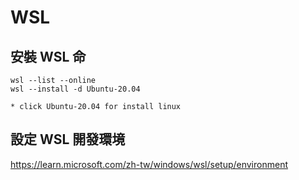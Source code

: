 # WSL

## 安裝 WSL 命
```
wsl --list --online 
wsl --install -d Ubuntu-20.04

* click Ubuntu-20.04 for install linux

```

## 設定 WSL 開發環境
https://learn.microsoft.com/zh-tw/windows/wsl/setup/environment